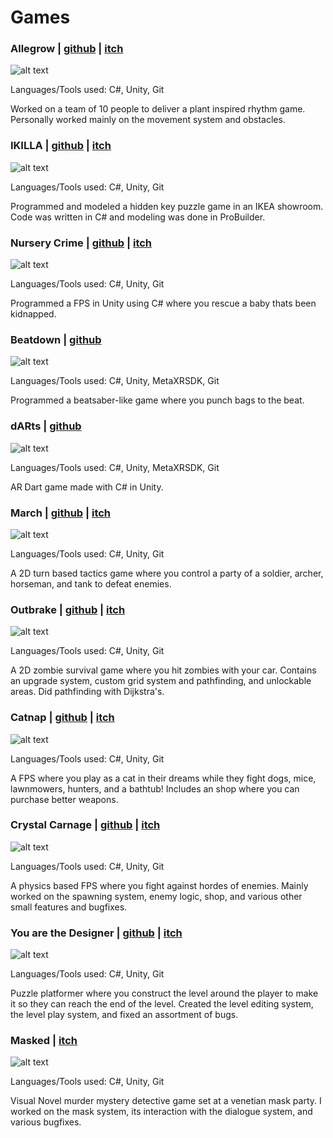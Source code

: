 # Games

### Allegrow | [github](https://github.com/ramjsandal/Allegrow/) | [itch](https://shebloong.itch.io/allegrow)

![alt text](allegrow.png)

Languages/Tools used: C#, Unity, Git

Worked on a team of 10 people to deliver a plant inspired rhythm game. Personally worked mainly on the movement system and obstacles. 

### IKILLA | [github](https://github.com/ramjsandal/Level-Design-Repository) | [itch](https://shebloong.itch.io/ikilla)

![alt text](ikilla.png)

Languages/Tools used: C#, Unity, Git

Programmed and modeled a hidden key puzzle game in an IKEA showroom. Code was written in C# and modeling was done in ProBuilder.

### Nursery Crime | [github](https://github.com/ramjsandal/NurseryCrime) | [itch](https://shebloong.itch.io/nursery-crime)

![alt text](nurseryCrime.png)

Languages/Tools used: C#, Unity, Git

Programmed a FPS in Unity using C# where you rescue a baby thats been kidnapped. 

### Beatdown | [github](https://github.com/ramjsandal/Beatdown) 

![alt text](beatdown.png)

Languages/Tools used: C#, Unity, MetaXRSDK, Git

Programmed a beatsaber-like game where you punch bags to the beat.

### dARts | [github](https://github.com/ramjsandal/dARts) 

![alt text](arDarts.png)

Languages/Tools used: C#, Unity, MetaXRSDK, Git

AR Dart game made with C# in Unity.

### March | [github](https://github.com/ramjsandal/March) | [itch](https://shebloong.itch.io/march) 

![alt text](march.png)

Languages/Tools used: C#, Unity, Git

A 2D turn based tactics game where you control a party of a soldier, archer, horseman, and tank to defeat enemies.

### Outbrake | [github](https://github.com/ramjsandal/Outbrake) | [itch](https://shebloong.itch.io/Outbrake) 

![alt text](outbrake.png)

Languages/Tools used: C#, Unity, Git

A 2D zombie survival game where you hit zombies with your car. Contains an upgrade system, custom grid system and pathfinding, and unlockable areas. Did pathfinding with Dijkstra's.

### Catnap | [github](https://github.com/yumio7/catnap) | [itch](https://shebloong.itch.io/catnap) 

![alt text](catnap.png)

Languages/Tools used: C#, Unity, Git

A FPS where you play as a cat in their dreams while they fight dogs, mice, lawnmowers, hunters, and a bathtub! Includes an shop where you can purchase better weapons.

### Crystal Carnage | [github](https://github.com/AustinSzema/Roll-for-Retribution) | [itch](https://austinszema.itch.io/demon-time) 

![alt text](crystalCarnage.png)

Languages/Tools used: C#, Unity, Git

A physics based FPS where you fight against hordes of enemies. Mainly worked on the spawning system, enemy logic, shop, and various other small features and bugfixes.

### You are the Designer | [github](https://github.com/AustinSzema/gmtk-game-jam-2023) | [itch](https://austinszema.itch.io/demon-time) 

![alt text](youAreTheDesigner.png)

Languages/Tools used: C#, Unity, Git

Puzzle platformer where you construct the level around the player to make it so they can reach the end of the level. Created the level editing system, the level play system, and fixed an assortment of bugs.

### Masked | [itch](https://consistently-nervous.itch.io/masked) 

![alt text](masked.png)

Languages/Tools used: C#, Unity, Git

Visual Novel murder mystery detective game set at a venetian mask party. I worked on the mask system, its interaction with the dialogue system, and various bugfixes.
